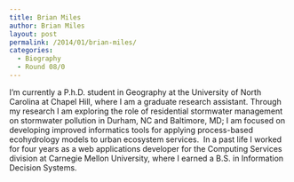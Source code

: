 ```yaml
---
title: Brian Miles
author: Brian Miles
layout: post
permalink: /2014/01/brian-miles/
categories:
  - Biography
  - Round 08/0
---
```

I&#8217;m currently a P.h.D. student in Geography at the University of North Carolina at Chapel Hill, where I am a graduate research assistant. Through my research I am exploring the role of residential stormwater management on stormwater pollution in Durham, NC and Baltimore, MD; I am focused on developing improved informatics tools for applying process-based ecohydrology models to urban ecosystem services.  In a past life I worked for four years as a web applications developer for the Computing Services division at Carnegie Mellon University, where I earned a B.S. in Information Decision Systems.